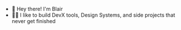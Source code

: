 - 👋 Hey there! I'm Blair
- 💅🏼 I like to build DevX tools, Design Systems, and side projects that never get finished
